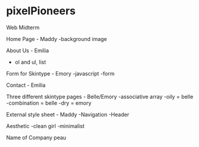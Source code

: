 # pixelPioneers
Web Midterm

Home Page - Maddy
-background image

About Us - Emilia
- ol and ul, list

Form for Skintype - Emory
-javascript
-form

Contact - Emilia


Three different skintype pages - Belle/Emory
-associative array
-oily = belle
-combination = belle
-dry = emory

External style sheet - Maddy
-Navigation
-Header

Aesthetic
-clean girl
-minimalist

Name of Company
peau